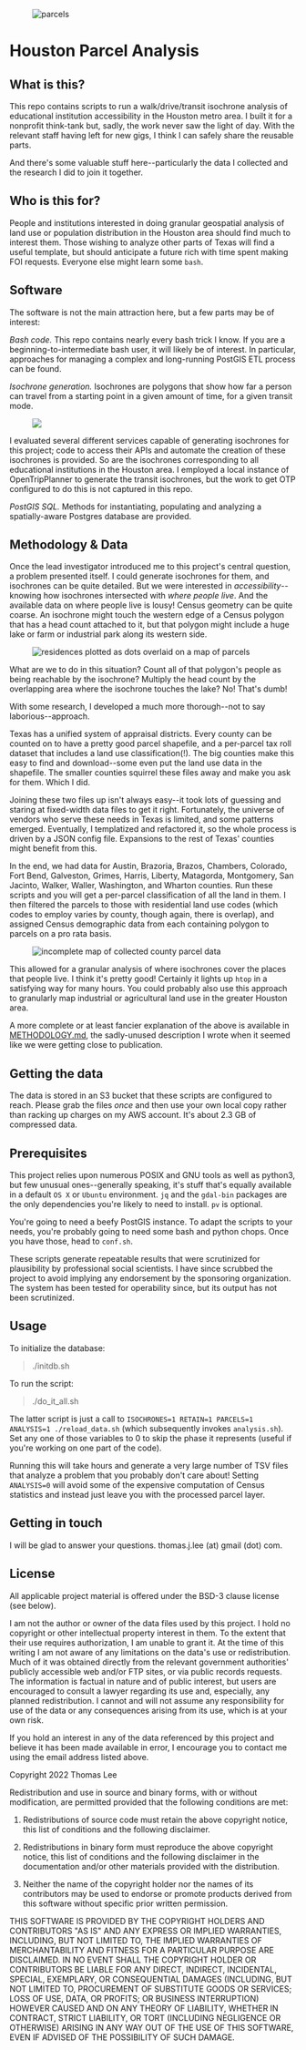 <figure><img src="https://github.com/sbma44/houston-parcels/blob/main/img/parcels2.png?raw=true" alt=parcels color-coded by the number of institution isochrones that reach them"></figure>

# Houston Parcel Analysis

## What is this?

This repo contains scripts to run a walk/drive/transit isochrone analysis of educational institution accessibility in the Houston metro area. I built it for a nonprofit think-tank but, sadly, the work never saw the light of day. With the relevant staff having left for new gigs, I think I can safely share the reusable parts.

And there's some valuable stuff here--particularly the data I collected and the research I did to join it together.

## Who is this for?

People and institutions interested in doing granular geospatial analysis of land use or population distribution in the Houston area should find much to interest them. Those wishing to analyze other parts of Texas will find a useful template, but should anticipate a future rich with time spent making FOI requests. Everyone else might learn some `bash`.

## Software

The software is not the main attraction here, but a few parts may be of interest:

*Bash code.* This repo contains nearly every bash trick I know. If you are a beginning-to-intermediate bash user, it will likely be of interest. In particular, approaches for managing a complex and long-running PostGIS ETL process can be found.

*Isochrone generation.* Isochrones are polygons that show how far a person can travel from a starting point in a given amount of time, for a given transit mode.

<figure><img src="https://github.com/sbma44/houston-parcels/blob/main/img/isochrones.png?raw=true alt="30m transit isochrones originating from higher ed institutions in Houston"></figure>

I evaluated several different services capable of generating isochrones for this project; code to access their APIs and automate the creation of these isochrones is provided. So are the isochrones corresponding to all educational institutions in the Houston area. I employed a local instance of OpenTripPlanner to generate the transit isochrones, but the work to get OTP configured to do this is not captured in this repo.

*PostGIS SQL.* Methods for instantiating, populating and analyzing a spatially-aware Postgres database are provided.

## Methodology & Data

Once the lead investigator introduced me to this project's central question, a problem presented itself. I could generate isochrones for them, and isochrones can be quite detailed. But we were interested in _accessibility_--knowing how isochrones intersected with _where people live_. And the available data on where people live is lousy! Census geometry can be quite coarse. An isochrone might touch the western edge of a Census polygon that has a head count attached to it, but that polygon might include a huge lake or farm or industrial park along its western side.

<figure><img src="https://github.com/sbma44/houston-parcels/blob/main/img/residences_vs_parcels.png" alt="residences plotted as dots overlaid on a map of parcels"></figure>

What are we to do in this situation? Count all of that polygon's people as being reachable by the isochrone? Multiply the head count by the overlapping area where the isochrone touches the lake? No! That's dumb!

With some research, I developed a much more thorough--not to say laborious--approach.

Texas has a unified system of appraisal districts. Every county can be counted on to have a pretty good parcel shapefile, and a per-parcel tax roll dataset that includes a land use classification(!). The big counties make this easy to find and download--some even put the land use data in the shapefile. The smaller counties squirrel these files away and make you ask for them. Which I did.

Joining these two files up isn't always easy--it took lots of guessing and staring at fixed-width data files to get it right. Fortunately, the universe of vendors who serve these needs in Texas is limited, and some patterns emerged. Eventually, I templatized and refactored it, so the whole process is driven by a JSON config file. Expansions to the rest of Texas' counties might benefit from this.

In the end, we had data for Austin, Brazoria, Brazos, Chambers, Colorado, Fort Bend, Galveston, Grimes, Harris, Liberty, Matagorda, Montgomery, San Jacinto, Walker, Waller, Washington, and Wharton counties. Run these scripts and you will get a per-parcel classification of all the land in them. I then filtered the parcels to those with residential land use codes (which codes to employ varies by county, though again, there is overlap), and assigned Census demographic data from each containing polygon to parcels on a pro rata basis.

<figure><img src="https://github.com/sbma44/houston-parcels/blob/main/img/parcels.png" alt="incomplete map of collected county parcel data"></figure>

This allowed for a granular analysis of where isochrones cover the places that people live. I think it's pretty good! Certainly it lights up `htop` in a satisfying way for many hours. You could probably also use this approach to granularly map industrial or agricultural land use in the greater Houston area.

A more complete or at least fancier explanation of the above is available in [METHODOLOGY.md](METHODOLOGY.md), the sadly-unused description I wrote when it seemed like we were getting close to publication.

## Getting the data

The data is stored in an S3 bucket that these scripts are configured to reach. Please grab the files _once_ and then use your own local copy rather than racking up charges on my AWS account. It's about 2.3 GB of compressed data.

## Prerequisites
This project relies upon numerous POSIX and GNU tools as well as python3, but few unusual ones--generally speaking, it's stuff that's equally available in a default `OS X` or `Ubuntu` environment. `jq` and the `gdal-bin` packages are the only dependencies you're likely to need to install. `pv` is optional.

You're going to need a beefy PostGIS instance. To adapt the scripts to your needs, you're probably going to need some bash and python chops. Once you have those, head to `conf.sh`.

These scripts generate repeatable results that were scrutinized for plausibility by professional social scientists. I have since scrubbed the project to avoid implying any endorsement by the sponsoring organization. The system has been tested for operability since, but its output has not been scrutinized.

## Usage

To initialize the database:

> ./initdb.sh

To run the script:

> ./do_it_all.sh

The latter script is just a call to `ISOCHRONES=1 RETAIN=1 PARCELS=1 ANALYSIS=1 ./reload_data.sh` (which subsequently invokes `analysis.sh`). Set any one of those variables to 0 to skip the phase it represents (useful if you're working on one part of the code).

Running this will take hours and generate a very large number of TSV files that analyze a problem that you probably don't care about! Setting `ANALYSIS=0` will avoid some of the expensive computation of Census statistics and instead just leave you with the processed parcel layer.

## Getting in touch

I will be glad to answer your questions. thomas.j.lee (at) gmail (dot) com.

## License

All applicable project material is offered under the BSD-3 clause license (see below).

I am not the author or owner of the data files used by this project. I hold no copyright or other intellectual property interest in them. To the extent that their use requires authorization, I am unable to grant it. At the time of this writing I am not aware of any limitations on the data's use or redistribution. Much of it was obtained directly from the relevant government authorities' publicly accessible web and/or FTP sites, or via public records requests. The information is factual in nature and of public interest, but users are encouraged to consult a lawyer regarding its use and, especially, any planned redistribution. I cannot and will not assume any responsibility for use of the data or any consequences arising from its use, which is at your own risk.

If you hold an interest in any of the data referenced by this project and believe it has been made available in error, I encourage you to contact me using the email address listed above.

Copyright 2022 Thomas Lee

Redistribution and use in source and binary forms, with or without modification, are permitted provided that the following conditions are met:

1. Redistributions of source code must retain the above copyright notice, this list of conditions and the following disclaimer.

2. Redistributions in binary form must reproduce the above copyright notice, this list of conditions and the following disclaimer in the documentation and/or other materials provided with the distribution.

3. Neither the name of the copyright holder nor the names of its contributors may be used to endorse or promote products derived from this software without specific prior written permission.

THIS SOFTWARE IS PROVIDED BY THE COPYRIGHT HOLDERS AND CONTRIBUTORS "AS IS" AND ANY EXPRESS OR IMPLIED WARRANTIES, INCLUDING, BUT NOT LIMITED TO, THE IMPLIED WARRANTIES OF MERCHANTABILITY AND FITNESS FOR A PARTICULAR PURPOSE ARE DISCLAIMED. IN NO EVENT SHALL THE COPYRIGHT HOLDER OR CONTRIBUTORS BE LIABLE FOR ANY DIRECT, INDIRECT, INCIDENTAL, SPECIAL, EXEMPLARY, OR CONSEQUENTIAL DAMAGES (INCLUDING, BUT NOT LIMITED TO, PROCUREMENT OF SUBSTITUTE GOODS OR SERVICES; LOSS OF USE, DATA, OR PROFITS; OR BUSINESS INTERRUPTION) HOWEVER CAUSED AND ON ANY THEORY OF LIABILITY, WHETHER IN CONTRACT, STRICT LIABILITY, OR TORT (INCLUDING NEGLIGENCE OR OTHERWISE) ARISING IN ANY WAY OUT OF THE USE OF THIS SOFTWARE, EVEN IF ADVISED OF THE POSSIBILITY OF SUCH DAMAGE.